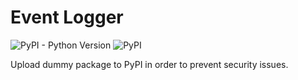 Event Logger
==============================
![PyPI - Python Version](https://img.shields.io/pypi/pyversions/event-logger?style=plastic)
![PyPI](https://img.shields.io/pypi/v/event-logger?color=informational&style=plastic)

Upload dummy package to PyPI in order to prevent security issues.


